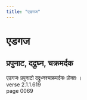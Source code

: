 ```yaml
---
title: "एडगज"
---
```


# एडगज
## प्रपुनाट, दद्रुघ्न, चक्रमर्दक
एडगजः प्रपुनाटो दद्रुध्नश्चक्रमर्दकः प्रोक्तः ।<br />verse 2.1.1.619<br />page 0069

